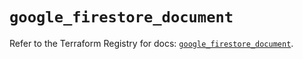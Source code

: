 # `google_firestore_document`

Refer to the Terraform Registry for docs: [`google_firestore_document`](https://registry.terraform.io/providers/hashicorp/google/6.20.0/docs/resources/firestore_document).
